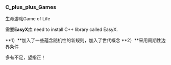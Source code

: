 ### C_plus_plus_Games
生命游戏Game of Life

需要**EasyX**库
need to install C++ library called EasyX.

**1）**加入了一些蕴含随机性的新规则，加入了世代概念
**2）**采用周期性边界条件

多有不足，望指正！
